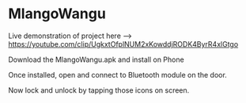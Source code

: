 # MlangoWangu
Live demonstration of project here --> https://youtube.com/clip/UgkxtOfplNUM2xKowddjRODK4ByrR4xlGtgo

Download the MlangoWangu.apk and install on Phone

Once installed, open and connect to Bluetooth module on the door.

Now lock and unlock by tapping those icons on screen.
